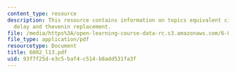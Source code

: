 ```yaml
---
content_type: resource
description: This resource contains information on topics equivalent circuit, falling
  delay and thevenin replacement.
file: /media/https%3A/open-learning-course-data-rc.s3.amazonaws.com/6-002-circuits-and-electronics-spring-2007/93f7f25de3c5baf4c514b8add531fa3f_6002_l13.pdf
file_type: application/pdf
resourcetype: Document
title: 6002_l13.pdf
uid: 93f7f25d-e3c5-baf4-c514-b8add531fa3f
---
```

